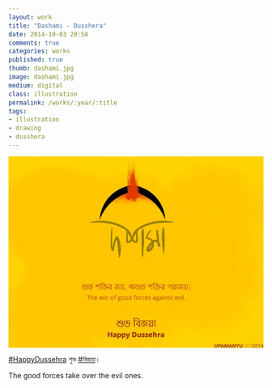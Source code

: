 ```yaml
---
layout: work
title: "Dashami - Dusshera"
date: 2014-10-03 20:58
comments: true
categories: works
published: true
thumb: dashami.jpg
image: dashami.jpg
medium: digital
class: illustration
permalink: /works/:year/:title
tags:
- illustration
- drawing
- dusshera
---
```

<img src="/images/works/dashami.jpg" align="middle"/>

[#HappyDussehra](https://www.facebook.com/hashtag/happydussehra) শুভ [#বিজয়া](https://www.facebook.com/hashtag/%E0%A6%AC%E0%A6%BF%E0%A6%9C%E0%A7%9F%E0%A6%BE)।

The good forces take over the evil ones.
